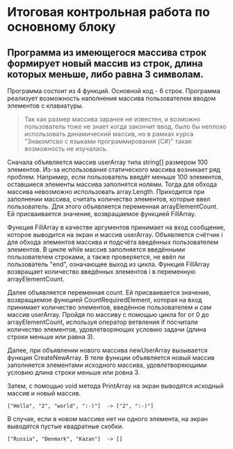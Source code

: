 # Итоговая контрольная работа по основному блоку

## Программа из имеющегося массива строк формирует новый массив из строк, длина которых меньше, либо равна 3 символам.

Программа состоит из 4 функций. Основной код - 6 строк.
Программа реализует возможность наполнения массива пользователем вводом элементов с клавиатуры. 
>Так как размер массива
>заранее не известен, и возможно пользователь тоже не знает когда закончит ввод, было бы неплохо использовать динамический массив, но в рамках курса "Знакомтсво с языками программирования (C#)" такая возможность не изучалась. 

Сначала объявляется массив userArray типа string[] размером 100 элементов. Из-за использования статического массива возникает ряд проблем. Например, если пользователь введёт меньше 100 элементов, оставшиеся элементы массива заполнятся нолями. Тогда для обхода массива невозможно использовать array.Length. Приходится при заполнении массива, считать количество элементов, которые ввел пользователь. Для этого объявляется переменная arrayElementCount. Ей присваивается значение, возвращаемое функцией FillArray.

Функция FillArray в качестве аргументов принимает на вход сообщение, которое выводится на экран и массив userArray. Объявляется счётчик i для обхода элементов массива и подсчёта введённых пользователем элементов. В цикле while массив заполняется введёнными пользователем строками, а также проверяется, не ввёл ли пользователь "end", означающее выход из цикла. Функция FillArray возвращает количество введённых элементов i в переменную arrayElementCount.

Далее объявляется переменная count. Ей присваивается значение, возвращаемое функцией CountRequiredElement, которая на вход принимает количество элементов, введённое пользователем и сам массив userArray. Пройдя по массиву с помощью цикла for от 0 до arrayElementCount, используя оператор ветвления if посчитали количество элементов, удовлетворяющих условию задачи (длина строки меньше или равна 3).

Далее, при объявлении нового массива newUserArray вызывается функция CreateNewArray. В теле функции объявляется новый массив заполняется элементами исходного массива, удовлетворяющими условию длина строки меньше или ровна 3. 

Затем, с помощью void метода PrintArray на экран выводятся исходный массив и новый массив. 
```
["Hello", "2", "world", ":-)"]  -> ["2", ":-)"] 
```
В случае, если в новом массиве нет ни одного элемента, на экран выводятся пустые квадратные скобки.
```
["Russia", "Denmark", "Kazan"]  -> []
```